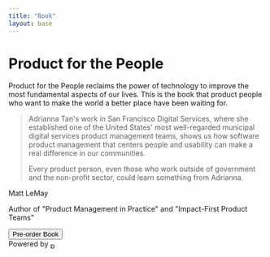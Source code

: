 ```yaml
---
title: "Book"
layout: base
---
```


# **Product for the People**

Product for the People reclaims the power of technology to improve the most fundamental aspects of our lives. This is the book that product people who want to make the world a better place have been waiting for.

<div class="quote">
  <blockquote>
    <p>Adrianna Tan's work in San Francisco Digital Services, where she established one of the United States' most well-regarded municipal digital services product management teams, shows us how software product management that centers people and usability can make a real difference in our communities.</p>
    <p>Every product person, even those who work outside of government and the non-profit sector, could learn something from Adrianna.</p>
  </blockquote>
  <div class="cite">
    <p class="author">Matt LeMay</p>
    <p class="description">Author of "Product Management in Practice" and "Impact-First Product Teams"</p>
  </div>
</div>

<form class="form-paypal" action="https://www.paypal.com/ncp/payment/UAWRF764CQFZN" method="post" target="_top">
  <input class="btn-paypal" type="submit" value="Pre-order Book" />
  <!-- <img src=https://www.paypalobjects.com/images/Debit_Credit_APM.svg alt="cards" /> -->
  <section> Powered by <img src="https://www.paypalobjects.com/paypal-ui/logos/svg/paypal-wordmark-color.svg" alt="paypal" style="height:0.875rem;vertical-align:middle;"/></section>
</form>
